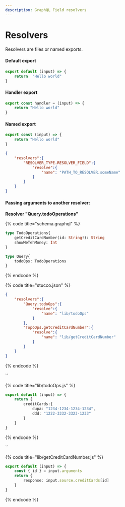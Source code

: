 ```yaml
---
description: GraphQL Field resolvers
---
```


# Resolvers

Resolvers are files or named exports.&#x20;

#### Default export

```typescript
export default (input) => {
    return  "Hello world"
}
```

#### Handler export

```typescript
export const handler = (input) => {
    return "Hello world"
}
```

#### Named export

```typescript
export const (input) => {
    return "Hello world"
}
```

```json
{
    "resolvers":{
        "RESOLVER_TYPE.RESOLVER_FIELD":{
            "resolve":{
                "name": "PATH_TO_RESOLVER.someName"
            }
        }
    }
}
```

#### Passing arguments to another resolver:



**Resolver "Query.todoOperations"**

{% code title="schema.graphql" %}
```graphql
type TodoOperations{
    getCreditCardNumber(id: String!): String
    showMeTehMoney: Int
}

type Query{
    todoOps: TodoOperations
}
```
{% endcode %}

{% code title="stucco.json" %}
```json
{
    "resolvers":{
        "Query.todoOps":{
            "resolve":{
                "name": "lib/todoOps"
            }
        },
        "TopoOps.getCreditCardNumber":{
            "resolve":{
                "name": "lib/getCreditCardNumber"
            }
        }
    }
}
```
{% endcode %}

``

{% code title="lib/todoOps.js" %}
```typescript
export default (input) => {
    return {
        creditCards:{
            dupa: "1234-1234-1234-1234",
            ddd: "1222-3332-3323-1233"
        }
    }
}
```
{% endcode %}

``

{% code title="lib/getCreditCardNumber.js" %}
```typescript
export default (input) => {
    const { id } = input.arguments
    return {
        response: input.source.creditCards[id]
    }
}
```
{% endcode %}

###

###
